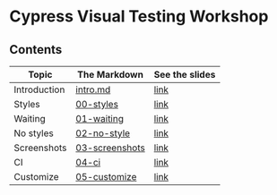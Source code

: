 # Cypress Visual Testing Workshop

## Contents

<!-- prettier-ignore-start -->
Topic | The Markdown | See the slides
---|---|---
Introduction | [intro.md](slides/intro/PITCHME.md) | [link](https://glebbahmutov.com/cypress-visual-testing-workshop/?p=intro)
Styles | [00-styles](slides/00-styles/PITCHME.md) | [link](https://glebbahmutov.com/cypress-visual-testing-workshop/?p=00-styles)
Waiting | [01-waiting](slides/01-waiting/PITCHME.md) | [link](https://glebbahmutov.com/cypress-visual-testing-workshop/?p=01-waiting)
No styles | [02-no-style](slides/02-no-style/PITCHME.md) | [link](https://glebbahmutov.com/cypress-visual-testing-workshop/?p=02-no-style)
Screenshots | [03-screenshots](slides/03-screenshots/PITCHME.md) | [link](https://glebbahmutov.com/cypress-visual-testing-workshop/?p=03-screenshots)
CI | [04-ci](slides/04-ci/PITCHME.md) | [link](https://glebbahmutov.com/cypress-visual-testing-workshop/?p=04-ci)
Customize | [05-customize](slides/05-customize/PITCHME.md) | [link](https://glebbahmutov.com/cypress-visual-testing-workshop/?p=05-customize)
<!-- prettier-ignore-end -->
